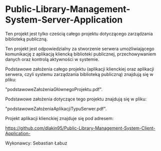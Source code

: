 # Public-Library-Management-System-Server-Application

Ten projekt jest tylko cześcią całego projektu dotyczącego zarządzania biblioteką publiczną.

Ten projekt jest odpowiedzialny za stworzenie serwera umożliwiającego komunikację z aplikacją kliencką biblioteki publicznej, przechowywaniem danych oraz kontrolą aktywności w systemie.

Podstawowe założenia całego projektu (aplikacji klienckiej oraz aplikacji serwera, czyli systemu zarządzania biblioteką publiczną) znajdują się w pliku:

"podstawoweZałożeniaGłównegoProjektu.pdf".

Podstawowe założenia dotyczące tego projektu znajdują się w pliku:

"podstawoweZałożeniaAplikacjiTypuSerwer.pdf".

Projekt aplikacji klienckiej znajduje się pod adresem:

https://github.com/dlakin95/Public-Library-Management-System-Client-Application-

Wykonawcy: Sebastian Łabuz
